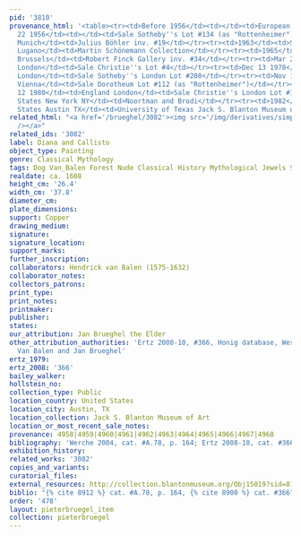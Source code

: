 ```yaml
---
pid: '3810'
provenance_html: '<table><tr><td>Before 1956</td><td></td><td>European Private Collection</td></tr><tr><td>Feb
  22 1956</td><td></td><td>Sale Sotheby''s Lot #134 (as "Rottenheimer")</td></tr><tr><td></td><td>Germany
  Munich</td><td>Julius Böhler inv. #19</td></tr><tr><td>1963</td><td>Switzerland
  Lugano</td><td>Martin Schönemann Collection</td></tr><tr><td>1965</td><td>Belgium
  Brussels</td><td>Robert Finck Gallery inv. #34</td></tr><tr><td>Mar 29 1974</td><td>England
  London</td><td>Sale Christie''s Lot #4</td></tr><tr><td>Dec 13 1978</td><td>England
  London</td><td>Sale Sotheby''s London Lot #208</td></tr><tr><td>Nov 1979</td><td>Austria
  Vienna</td><td>Sale Dorotheum Lot #112 (as "Rottenheimer")</td></tr><tr><td>Dec
  12 1980</td><td>England London</td><td>Sale Christie''s London Lot #123</td></tr><tr><td>1981</td><td>United
  States New York NY</td><td>Noortman and Brodi</td></tr><tr><td>1982</td><td>United
  States Austin TX</td><td>University of Texas Jack S. Blanton Museum of Art</td></tr></table>'
related_html: "<a href='/brueghel/3082'><img src='/img/derivatives/simple/3082/thumbnail.jpg'
  /></a>"
related_ids: '3082'
label: Diana and Callisto
object_type: Painting
genre: Classical Mythology
tags: Dog Van_Balen Forest Nude Classical History Mythological Jewels Shells
realdate: ca. 1608
height_cm: '26.4'
width_cm: '37.8'
diameter_cm:
plate_dimensions:
support: Copper
drawing_medium:
signature:
signature_location:
support_marks:
further_inscription:
collaborators: Hendrick van Balen (1575-1632)
collaborator_notes:
collectors_patrons:
print_type:
print_notes:
printmaker:
publisher:
states:
our_attribution: Jan Brueghel the Elder
other_attribution_authorities: 'Ertz 2008-10, #366, Honig database, Werche 2004 as
  Van Balen and Jan Brueghel'
ertz_1979:
ertz_2008: '366'
bailey_walker:
hollstein_no:
collection_type: Public
location_country: United States
location_city: Austin, TX
location_collection: Jack S. Blanton Museum of Art
location_or_most_recent_sale_notes:
provenance: 4958|4959|4960|4961|4962|4963|4964|4965|4966|4967|4968
bibliography: 'Werche 2004, cat. #A.78, p. 164; Ertz 2008-10, cat. #366'
exhibition_history:
related_works: '3082'
copies_and_variants:
curatorial_files:
external_resources: http://collection.blantonmuseum.org/Obj15019?sid=814085&x=12124692
biblio: "{% cite 8912 %} cat. #A.78, p. 164, {% cite 8900 %} cat. #366"
order: '478'
layout: pieterbruegel_item
collection: pieterbruegel
---
```


